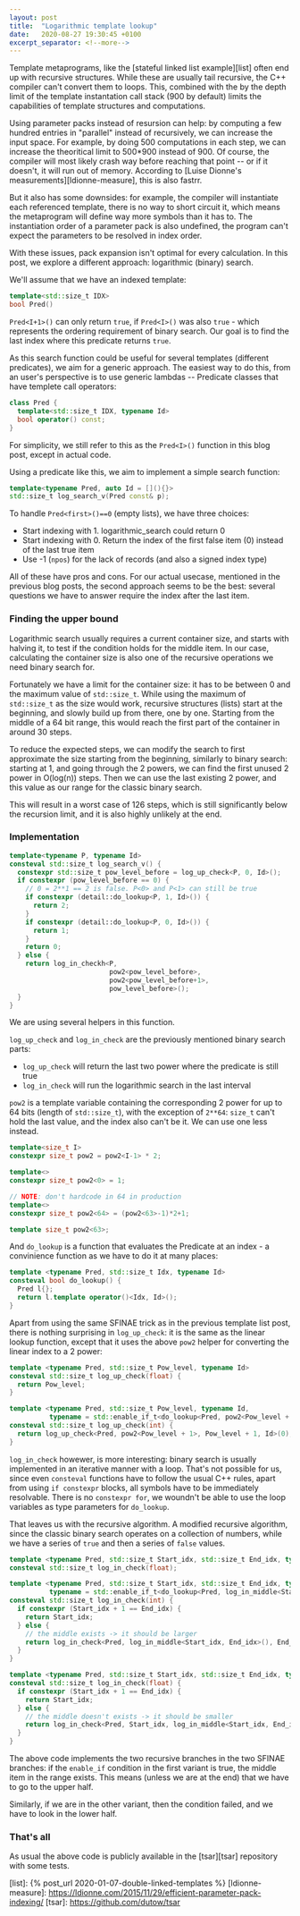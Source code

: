 ```yaml
---
layout: post
title:  "Logarithmic template lookup"
date:   2020-08-27 19:30:45 +0100
excerpt_separator: <!--more-->
---
```


Template metaprograms, like the [stateful linked list example][list] often end up with recursive structures.
While these are usually tail recursive, the C++ compiler can't convert them to loops.
This, combined with the by the depth limit of the template instantation call stack (900 by default) limits the capabilities of template structures and computations.

Using parameter packs instead of resursion can help:
by computing a few hundred entries in "parallel" instead of recursively, we can increase the input space.
For example, by doing 500 computations in each step, we can increase the theoritical limit to 500*900 instead of 900.
Of course, the compiler will most likely crash way before reaching that point -- or if it doesn't, it will run out of memory.
According to [Luise Dionne's measurements][ldionne-measure], this is also fastrr.

But it also has some downsides:
for example, the compiler will instantiate each referenced template, there is no way to short circuit it, which means the metaprogram will define way more symbols than it has to.
The instantiation order of a parameter pack is also undefined, the program can't expect the parameters to be resolved in index order.

With these issues, pack expansion isn't optimal for every calculation.
In this post, we explore a different approach:
logarithmic (binary) search.

<!--more-->

We'll assume that we have an indexed template:

```cpp
template<std::size_t IDX>
bool Pred()
```

`Pred<I+1>()` can only return `true`, if `Pred<I>()` was also `true` - which represents the ordering requirement of binary search.
Our goal is to find the last index where this predicate returns `true`.

As this search function could be useful for several templates (different predicates), we aim for a generic approach.
The easiest way to do this, from an user's perspective is to use generic lambdas -- Predicate classes that have templete call operators:

```cpp
class Pred {
  template<std::size_t IDX, typename Id>
  bool operator() const;
}
```

For simplicity, we still refer to this as the `Pred<I>()` function in this blog post, except in actual code.

Using a predicate like this, we aim to implement a simple search function:

```cpp
template<typename Pred, auto Id = [](){}>
std::size_t log_search_v(Pred const& p);
```

To handle `Pred<first>()==0` (empty lists), we have three choices:

 * Start indexing with 1. logarithmic_search could return 0
 * Start indexing with 0. Return the index of the first false item (0) instead of the last true item
 * Use -1 (`npos`) for the lack of records (and also a signed index type)

All of these have pros and cons.
For our actual usecase, mentioned in the previous blog posts, the second approach seems to be the best:
several questions we have to answer require the index after the last item.

### Finding the upper bound

Logarithmic search usually requires a current container size, and starts with halving it, to test if the condition holds for the middle item.
In our case, calculating the container size is also one of the recursive operations we need binary search for.

Fortunately we have a limit for the container size: 
it has to be between 0 and the maximum value of `std::size_t`.
While using the maximum of `std::size_t` as the size would work, recursive structures (lists) start at the beginning, and slowly build up from there, one by one.
Starting from the middle of a 64 bit range, this would reach the first part of the container in around 30 steps.

To reduce the expected steps, we can modify the search to first approximate the size starting from the beginning, similarly to binary search:
starting at 1, and going through the 2 powers, we can find the first unused 2 power in O(log(n)) steps.
Then we can use the last existing 2 power, and this value as our range for the classic binary search.

This will result in a worst case of 126 steps, which is still significantly below the recursion limit, and it is also highly unlikely at the end.

### Implementation

```cpp
template<typename P, typename Id>
consteval std::size_t log_search_v() {
  constexpr std::size_t pow_level_before = log_up_check<P, 0, Id>();
  if constexpr (pow_level_before == 0) {
    // 0 = 2**1 == 2 is false. P<0> and P<1> can still be true
    if constexpr (detail::do_lookup<P, 1, Id>()) {
      return 2;
    }
    if constexpr (detail::do_lookup<P, 0, Id>()) {
      return 1;
    }
    return 0;
  } else {
    return log_in_checkh<P,
                         pow2<pow_level_before>,
                         pow2<pow_level_before+1>,
                         pow_level_before>();
  }
}
```

We are using several helpers in this function.

`log_up_check` and `log_in_check` are the previously mentioned binary search parts:

 * `log_up_check` will return the last two power where the predicate is still true
 * `log_in_check` will run the logarithmic search in the last interval

`pow2` is a template variable containing the corresponding 2 power for up to 64 bits (length of `std::size_t`), with the exception of `2**64`:
`size_t` can't hold the last value, and the index also can't be it. We can use one less instead. 

```cpp
template<size_t I>
constexpr size_t pow2 = pow2<I-1> * 2;

template<>
constexpr size_t pow2<0> = 1;

// NOTE: don't hardcode in 64 in production
template<>
constexpr size_t pow2<64> = (pow2<63>-1)*2+1;

template size_t pow2<63>;
```

And `do_lookup` is a function that evaluates the Predicate at an index - a convinience function as we have to do it at many places:

```cpp
template <typename Pred, std::size_t Idx, typename Id>
consteval bool do_lookup() {
  Pred l{};
  return l.template operator()<Idx, Id>();
}
```

Apart from using the same SFINAE trick as in the previous template list post, there is nothing surprising in `log_up_check`:
it is the same as the linear lookup function, except that it uses the above `pow2` helper for converting the linear index to a 2 power:

```cpp
template <typename Pred, std::size_t Pow_level, typename Id>
consteval std::size_t log_up_check(float) {
  return Pow_level;
}

template <typename Pred, std::size_t Pow_level, typename Id,
          typename = std::enable_if_t<do_lookup<Pred, pow2<Pow_level + 1>, Id>()>>
consteval std::size_t log_up_check(int) {
  return log_up_check<Pred, pow2<Pow_level + 1>, Pow_level + 1, Id>(0);
}
```

`log_in_check` howewer, is more interesting:
binary search is usually implemented in an iterative manner with a loop.
That's not possible for us, since even `consteval` functions have to follow the usual C++ rules, apart from using `if constexpr` blocks, all symbols have to be immediately resolvable.
There is no `constexpr for`, we woundn't be able to use the loop variables as type parameters for `do_lookup`.

That leaves us with the recursive algorithm.
A modified recursive algorithm, since the classic binary search operates on a collection of numbers, while we have a series of `true` and then a series of `false` values.

```cpp
template <typename Pred, std::size_t Start_idx, std::size_t End_idx, typename Id>
consteval std::size_t log_in_check(float);

template <typename Pred, std::size_t Start_idx, std::size_t End_idx, typename Id,
          typename = std::enable_if_t<do_lookup<Pred, log_in_middle<Start_idx, End_idx>(), Id>()>>
consteval std::size_t log_in_check(int) {
  if constexpr (Start_idx + 1 == End_idx) {
    return Start_idx;
  } else {
    // the middle exists -> it should be larger
    return log_in_check<Pred, log_in_middle<Start_idx, End_idx>(), End_idx, Id>(0);
  }
}

template <typename Pred, std::size_t Start_idx, std::size_t End_idx, typename Id>
consteval std::size_t log_in_check(float) {
  if constexpr (Start_idx + 1 == End_idx) {
    return Start_idx;
  } else {
    // the middle doesn't exists -> it should be smaller
    return log_in_check<Pred, Start_idx, log_in_middle<Start_idx, End_idx>(), Id>(0);
  }
}
```

The above code implements the two recursive branches in the two SFINAE branches: if the `enable_if` condition in the first variant is true, the middle item in the range exists.
This means (unless we are at the end) that we have to go to the upper half.

Similarly, if we are in the other variant, then the condition failed, and we have to look in the lower half.

### That's all

As usual the above code is publicly available in the [tsar][tsar] repository with some tests.

[list]: {% post_url 2020-01-07-double-linked-templates %}
[ldionne-measure]: https://ldionne.com/2015/11/29/efficient-parameter-pack-indexing/ 
[tsar]: https://github.com/dutow/tsar
